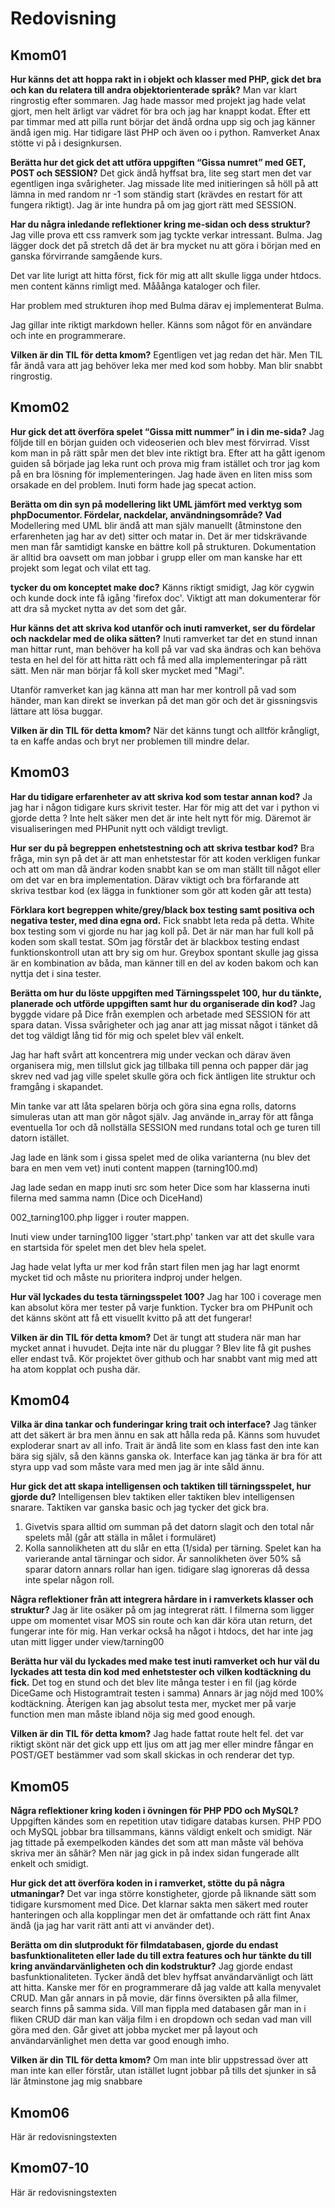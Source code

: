 ---
---
Redovisning
=========================

Kmom01
-------------------------

**Hur känns det att hoppa rakt in i objekt och klasser med PHP, gick det bra och kan du relatera till andra objektorienterade språk?**
Man var klart ringrostig efter sommaren. Jag hade massor med projekt jag hade velat gjort,
men helt ärligt var vädret för bra och jag har knappt kodat.
Efter ett par timmar med att pilla runt börjar det ändå ordna upp sig och jag känner ändå igen mig.
Har tidigare läst PHP och även oo i python. Ramverket Anax stötte vi på i designkursen.

**Berätta hur det gick det att utföra uppgiften “Gissa numret” med GET, POST och SESSION?**
Det gick ändå hyffsat bra, lite seg start men det var egentligen inga svårigheter.
Jag missade lite med initieringen så höll på att lämna in med random nr -1 som
ständig start (krävdes en restart för att fungera riktigt).
Jag är inte hundra på om jag gjort rätt med SESSION.

**Har du några inledande reflektioner kring me-sidan och dess struktur?**
Jag ville prova ett css ramverk som jag tyckte verkar intressant. Bulma.
Jag lägger dock det på stretch då det är bra mycket nu att göra i början med en
ganska förvirrande samgående kurs.

Det var lite lurigt att hitta först, fick för mig att allt skulle ligga under
htdocs. men content känns rimligt med. Mååånga kataloger och filer.

Har problem med strukturen ihop med Bulma därav ej implementerat Bulma.

Jag gillar inte riktigt markdown heller. Känns som något för en användare och
inte en programmerare.

**Vilken är din TIL för detta kmom?**
Egentligen vet jag redan det här. Men TIL får ändå vara att jag behöver leka
mer med kod som hobby. Man blir snabbt ringrostig.

Kmom02
-------------------------


**Hur gick det att överföra spelet “Gissa mitt nummer” in i din me-sida?**
Jag följde till en början guiden och videoserien och blev mest förvirrad. Visst kom man in på rätt spår men det blev inte riktigt bra.
Efter att ha gått igenom guiden så började jag leka runt och prova mig fram istället och tror jag kom på en bra lösning för implementeringen. Jag hade även en liten miss som orsakade en del problem. Inuti form hade jag specat action.



**Berätta om din syn på modellering likt UML jämfört med verktyg som phpDocumentor. Fördelar, nackdelar, användningsområde? Vad**
Modellering med UML blir ändå att man själv manuellt (åtminstone den erfarenheten jag har av det) sitter och matar in.
Det är mer tidskrävande men man får samtidigt kanske en bättre koll på strukturen. Dokumentation är alltid bra oavsett om
man jobbar i grupp eller om man kanske har ett projekt som legat och vilat ett tag.

**tycker du om konceptet make doc?**
Känns riktigt smidigt, Jag kör cygwin och kunde dock inte få igång 'firefox doc'.
Viktigt att man dokumenterar för att dra så mycket nytta av det som det går.

**Hur känns det att skriva kod utanför och inuti ramverket, ser du fördelar och nackdelar med de olika sätten?**
Inuti ramverket tar det en stund innan man hittar runt, man behöver ha koll på var vad ska ändras och kan behöva
testa en hel del för att hitta rätt och få med alla implementeringar på rätt sätt. Men när man börjar få koll
sker mycket med "Magi".

Utanför ramverket kan jag känna att man har mer kontroll på vad som händer, man kan direkt se inverkan
på det man gör och det är gissningsvis lättare att lösa buggar.

**Vilken är din TIL för detta kmom?**
När det känns tungt och alltför krångligt, ta en kaffe andas och bryt ner problemen till mindre delar.



Kmom03
-------------------------

**Har du tidigare erfarenheter av att skriva kod som testar annan kod?**
Ja jag har i någon tidigare kurs skrivit tester. Har för mig att det var i python vi gjorde detta ?
Inte helt säker men det är inte helt nytt för mig. Däremot är visualiseringen med PHPunit nytt
och väldigt trevligt.

**Hur ser du på begreppen enhetstestning och att skriva testbar kod?**
Bra fråga, min syn på det är att man enhetstestar för att koden verkligen funkar och att om man då ändrar koden snabbt
kan se om man ställt till något eller om det var en bra implementation. Därav viktigt och bra förfarande att skriva testbar kod (ex lägga in funktioner
som gör att koden går att testa)

**Förklara kort begreppen white/grey/black box testing samt positiva och negativa tester, med dina egna ord.**
Fick snabbt leta reda på detta. White box testing som vi gjorde nu har jag koll på. Det är när man har full koll
på koden som skall testat. SOm jag förstår det är blackbox testing endast funktionskontroll utan att bry sig om hur.
Greybox spontant skulle jag gissa är en kombination av båda, man känner till en del av koden bakom och kan nyttja det i sina tester.

**Berätta om hur du löste uppgiften med Tärningsspelet 100, hur du tänkte, planerade och utförde uppgiften samt hur du organiserade din kod?**
Jag byggde vidare på Dice från exemplen och arbetade med SESSION för att spara datan.
Vissa svårigheter och jag anar att jag missat något i tänket då det tog väldigt lång tid för
mig och spelet blev väl enkelt.

Jag har haft svårt att koncentrera mig under veckan och därav även organisera mig, men tillslut
gick jag tillbaka till penna och papper där jag skrev ned vad jag ville spelet skulle göra
och fick äntligen lite struktur och framgång i skapandet.

Min tanke var att låta spelaren börja och göra sina egna rolls, datorns simuleras utan
att man gör något själv. Jag använde in_array för att fånga eventuella 1or och då nollställa
SESSION med rundans total och ge turen till datorn istället.

Jag lade en länk som i gissa spelet med de olika varianterna (nu blev det bara en men vem vet)
inuti content mappen (tarning100.md)

Jag lade sedan en mapp inuti src som heter Dice som har klasserna inuti filerna med samma namn
(Dice och DiceHand)

002_tarning100.php ligger i router mappen.

Inuti view under tarning100 ligger 'start.php' tanken var att det skulle vara en startsida för spelet men det blev hela spelet.

Jag hade velat lyfta ur mer kod från start filen men jag har lagt enormt mycket tid och måste nu prioritera indproj under helgen.

**Hur väl lyckades du testa tärningsspelet 100?**
Jag har 100 i coverage men kan absolut köra mer tester på varje funktion.
Tycker bra om PHPunit och det känns skönt att få ett visuellt kvitto på att det fungerar!

**Vilken är din TIL för detta kmom?**
Det är tungt att studera när man har mycket annat i huvudet. Dejta inte när du pluggar ?
Blev lite få git pushes eller endast två.
Kör projektet över github och har snabbt vant mig med att ha atom kopplat och pusha där.


Kmom04
-------------------------

**Vilka är dina tankar och funderingar kring trait och interface?**
Jag tänker att det säkert är bra men ännu en sak att hålla reda på.
Känns som huvudet exploderar snart av all info.
Trait är ändå lite som en klass fast den inte kan bära sig själv, så den känns ganska ok.
Interface kan jag tänka är bra för att styra upp vad som måste vara med men jag är inte såld ännu.

**Hur gick det att skapa intelligensen och taktiken till tärningsspelet, hur gjorde du?**
Intelligensen blev taktiken eller taktiken blev intelligensen snarare.
Taktiken var ganska basic och jag tycker det gick bra.
1. Givetvis spara alltid om summan på det datorn slagit och den total når spelets mål (går att ställa in målet i formuläret)
2. Kolla sannolikheten att du slår en etta (1/sida) per tärning. Spelet kan ha varierande antal tärningar och sidor.
Är sannolikheten över 50% så sparar datorn annars rollar han igen. tidigare slag ignoreras då dessa inte spelar någon roll.

**Några reflektioner från att integrera hårdare in i ramverkets klasser och struktur?**
Jag är lite osäker på om jag integrerat rätt. I filmerna som ligger uppe om momentet visar MOS sin route och kan där
köra utan return, det fungerar inte för mig. Han verkar också ha något i htdocs, det har inte jag utan mitt ligger under view/tarning00

**Berätta hur väl du lyckades med make test inuti ramverket och hur väl du lyckades att testa din kod med enhetstester och vilken kodtäckning du fick.**
Det tog en stund och det blev lite många tester i en fil (jag körde DiceGame och Histogramtrait testen i samma)
Annars är jag nöjd med 100% kodtäckning. Återigen kan jag absolut testa mer, mycket mer på varje function men man måste ibland
nöja sig med good enough.

**Vilken är din TIL för detta kmom?**
Jag hade fattat route helt fel. det var riktigt skönt när det gick upp ett ljus om att jag mer eller mindre fångar en POST/GET
bestämmer vad som skall skickas in och renderar det typ.




Kmom05
-------------------------

**Några reflektioner kring koden i övningen för PHP PDO och MySQL?**
Uppgiften kändes som en repetition utav tidigare databas kursen.
PHP PDO och MySQL jobbar bra tillsammans, känns väldigt enkelt och smidigt.
När jag tittade på exempelkoden kändes det som att man måste väl behöva skriva mer än såhär?
Men när jag gick in på index sidan fungerade allt enkelt och smidigt.

**Hur gick det att överföra koden in i ramverket, stötte du på några utmaningar?**
Det var inga större konstigheter, gjorde på liknande sätt som tidigare kursmoment med Dice.
Det klarnar sakta men säkert med router hanteringen och alla kopplingar men det är omfattande
och rätt fint Anax ändå (ja jag har varit rätt anti att vi använder det).

**Berätta om din slutprodukt för filmdatabasen, gjorde du endast basfunktionaliteten eller lade du till extra features och hur tänkte du till kring användarvänligheten och din kodstruktur?**
Jag gjorde endast basfunktionaliteten. Tycker ändå det blev hyffsat användarvänligt och lätt att hitta. Kanske mer för en programmerare
då jag valde att kalla menyvalet CRUD. Man går annars in på movie, där finns översikten på alla filmer, search finns på samma sida.
Vill man fippla med databasen går man in i fliken CRUD där man kan välja film i en dropdown och sedan vad man vill göra med den.
Går givet att jobba mycket mer på layout och användarvänlighet men detta var good enough imho.

**Vilken är din TIL för detta kmom?**
Om man inte blir uppstressad över att man inte kan eller förstår,
utan istället lugnt jobbar på tills det sjunker in så lär åtminstone jag mig snabbare

Kmom06
-------------------------

Här är redovisningstexten



Kmom07-10
-------------------------

Här är redovisningstexten
